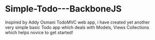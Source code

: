 Simple-Todo---BackboneJS
========================
Inspired by Addy Osmani TodoMVC web app, i have created yet another very simple basic Todo app which deals with Models, Views 
Collections which helps novice to get started!
